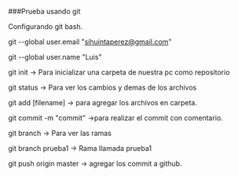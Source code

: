 ###Prueba usando git

Configurando git bash.

git --global user.email "sihuintaperez@gmail.com"

git --global user.name "Luis"



git init -> Para inicializar una carpeta de nuestra pc como repositorio

git status -> Para ver los cambios y demas de los archivos

git add [filename] -> para agregar los archivos en carpeta.

git commit -m "commit" ->para realizar el commit con comentario.

git branch -> Para ver las ramas

git branch prueba1 -> Rama llamada prueba1

git push origin master -> agregar los commit a github.
